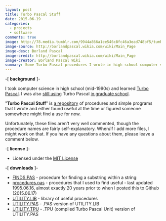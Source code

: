 ```yaml
---
layout: post
title: Turbo Pascal Stuff
date: 2015-06-19
categories:
  - projects
  - software
comments: true
image: http://78.media.tumblr.com/9944a866a1ee546c8fc46a3ead748bf5/tumblr_inline_nq7yghyG7i1qbqyqp_540.png
image-source: http://borlandpascal.wikia.com/wiki/Main_Page
image-desc: Borland Pascal
image-credit: http://borlandpascal.wikia.com/wiki/Main_Page
image-creator: Borland Pascal Wiki
summary: Some Turbo Pascal procedures I wrote in high school computer science class
---
```


-[ **background** ]-

I took computer science in high school (mid-1990s) and learned [Turbo Pascal](https://en.wikipedia.org/?title=Turbo_Pascal "Turbo_Pascal").  I was also [still using](http://steve.mylesandmyles.info/projects/tic-tac-toe/) Turbo Pascal [in graduate school](http://steve.mylesandmyles.info/projects/stochastic-inventory-control/).

"**Turbo Pascal Stuff**" is [a repository](https://github.com/scumdogsteev/turbo-pascal-stuff) of procedures and simple programs that I wrote and either found useful at the time or figured someone somewhere might find a use for now.

Unfortunately, these files aren't very well commented, though the procedure names are fairly self-explanatory.  When/if I add more files, I might work on that.  If you have any questions about them, please leave a comment below. 

-[ **license** ]-

*   Licensed under the [MIT License](https://github.com/scumdogsteev/turbo-pascal-stuff/blob/master/LICENSE)

-[ **downloads** ]-

*   [FINDS.PAS](https://github.com/scumdogsteev/turbo-pascal-stuff/blob/master/FINDS.PAS) - procedure for finding a substring within a string
*   [procedures.pas](https://github.com/scumdogsteev/turbo-pascal-stuff/blob/master/procedures.pas) - procedures that I used to find useful - last updated 1995.06.16, almost exactly 20 years prior to when I posted this to Github (2015.06.17)
*   [UTILITY.LIB](https://github.com/scumdogsteev/turbo-pascal-stuff/blob/master/UTILITY.LIB) - library of useful procedures
*   [UTILITY.PAS](https://github.com/scumdogsteev/turbo-pascal-stuff/blob/master/UTILITY.PAS) - .PAS version of UTILITY.LIB
*   [UTILITY.TPU](https://github.com/scumdogsteev/turbo-pascal-stuff/blob/master/UTILITY.TPU) - .TPU (compiled Turbo Pascal Unit) version of UTILITY.PAS